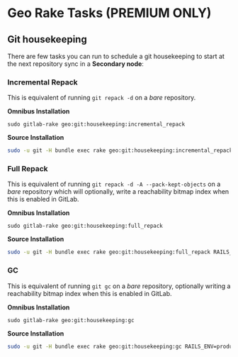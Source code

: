 # Geo Rake Tasks **(PREMIUM ONLY)**

## Git housekeeping

There are few tasks you can run to schedule a git housekeeping to start at the 
next repository sync in a **Secondary node**:

### Incremental Repack

This is equivalent of running `git repack -d` on a _bare_ repository.

**Omnibus Installation**

```
sudo gitlab-rake geo:git:housekeeping:incremental_repack
```

**Source Installation**

```bash
sudo -u git -H bundle exec rake geo:git:housekeeping:incremental_repack RAILS_ENV=production
```

### Full Repack

This is equivalent of running `git repack -d -A --pack-kept-objects` on a 
_bare_ repository which will optionally, write a reachability bitmap index
when this is enabled in GitLab.

**Omnibus Installation**

```
sudo gitlab-rake geo:git:housekeeping:full_repack
```

**Source Installation**

```bash
sudo -u git -H bundle exec rake geo:git:housekeeping:full_repack RAILS_ENV=production
```

### GC

This is equivalent of running `git gc` on a _bare_ repository, optionally writing
a reachability bitmap index when this is enabled in GitLab.

**Omnibus Installation**

```
sudo gitlab-rake geo:git:housekeeping:gc
```

**Source Installation**

```bash
sudo -u git -H bundle exec rake geo:git:housekeeping:gc RAILS_ENV=production
```

